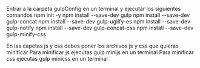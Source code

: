 Entrar a la carpeta gulpConfig en un terminal y ejecutar los siguientes comandos
npm init -y
npm install --save-dev gulp
npm install --save-dev gulp-concat
npm install --save-dev gulp-uglify-es
npm install --save-dev gulp-notify
npm install --save-dev gulp-concat-css
npm install --save-dev gulp-minify-css

En las capetas js y css debes poner los archivos js y css que quieras minificar
Para minificar js ejecutas gulp minijs en un terminal
Para minificar css ejecutas gulp minicss en un terminal


